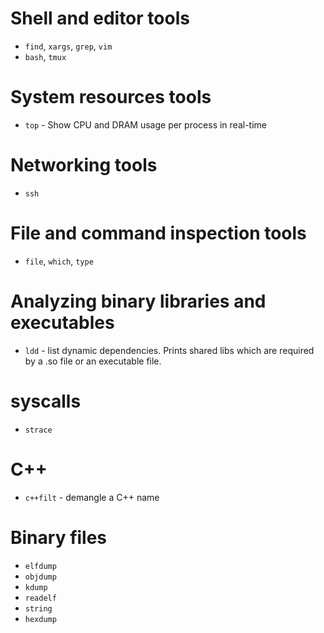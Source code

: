 # Shell and editor tools

- `find`, `xargs`, `grep`, `vim`
- `bash`, `tmux`

# System resources tools

- `top` - Show CPU and DRAM usage per process in real-time

# Networking tools

- `ssh`

# File and command inspection tools

- `file`, `which`, `type`

# Analyzing binary libraries and executables

- `ldd` - list dynamic dependencies. Prints shared libs which are required by a .so file or an executable file.

# syscalls

- `strace`

# C++

- `c++filt` - demangle a C++ name

# Binary files

- `elfdump`
- `objdump`
- `kdump`
- `readelf`
- `string`
- `hexdump`
